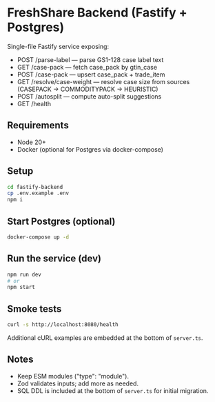 # FreshShare Backend (Fastify + Postgres)

Single-file Fastify service exposing:

- POST /parse-label — parse GS1-128 case label text
- GET /case-pack — fetch case_pack by gtin_case
- POST /case-pack — upsert case_pack + trade_item
- GET /resolve/case-weight — resolve case size from sources (CASEPACK → COMMODITYPACK → HEURISTIC)
- POST /autosplit — compute auto-split suggestions
- GET /health

## Requirements
- Node 20+
- Docker (optional for Postgres via docker-compose)

## Setup
```bash
cd fastify-backend
cp .env.example .env
npm i
```

## Start Postgres (optional)
```bash
docker-compose up -d
```

## Run the service (dev)
```bash
npm run dev
# or
npm start
```

## Smoke tests
```bash
curl -s http://localhost:8080/health
```

Additional cURL examples are embedded at the bottom of `server.ts`.

## Notes
- Keep ESM modules ("type": "module").
- Zod validates inputs; add more as needed.
- SQL DDL is included at the bottom of `server.ts` for initial migration.
